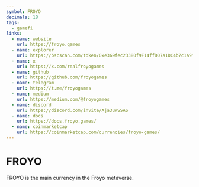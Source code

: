 ```yaml
---
symbol: FROYO
decimals: 18
tags:
  - gamefi
links:
  - name: website
    url: https://froyo.games
  - name: explorer
    url: https://bscscan.com/token/0xe369fec23380f9F14ffD07a1DC4b7c1a9fdD81c9
  - name: x
    url: https://x.com/realfroyogames
  - name: github
    url: https://github.com/froyogames
  - name: telegram
    url: https://t.me/froyogames
  - name: medium
    url: https://medium.com/@froyogames
  - name: discord
    url: https://discord.com/invite/Aja3uWSSAS
  - name: docs
    url: https://docs.froyo.games/
  - name: coinmarketcap
    url: https://coinmarketcap.com/currencies/froyo-games/
---
```


# FROYO

FROYO is the main currency in the Froyo metaverse.
